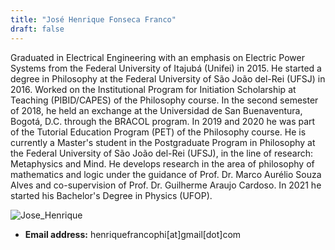 ```yaml
---
title: "José Henrique Fonseca Franco"
draft: false
---
```


Graduated in Electrical Engineering with an emphasis on Electric Power Systems
from the Federal University of Itajubá (Unifei) in 2015. He started a degree in
Philosophy at the Federal University of São João del-Rei (UFSJ) in 2016. Worked
on the Institutional Program for Initiation Scholarship at Teaching
(PIBID/CAPES) of the Philosophy course. In the second semester of 2018, he held
an exchange at the Universidad de San Buenaventura, Bogotá, D.C. through the
BRACOL program. In 2019 and 2020 he was part of the Tutorial Education Program
(PET) of the Philosophy course. He is currently a Master\'s student in the
Postgraduate Program in Philosophy at the Federal University of São João del-Rei
(UFSJ), in the line of research: Metaphysics and Mind. He develops research in
the area of philosophy of mathematics and logic under the guidance of Prof. Dr.
Marco Aurélio Souza Alves and co-supervision of Prof. Dr. Guilherme Araujo
Cardoso. In 2021 he started his Bachelor\'s Degree in Physics (UFOP).

![Jose_Henrique](/images/jose_henrique.jpg)

* **Email address:** henriquefrancophi[at]gmail[dot]com
